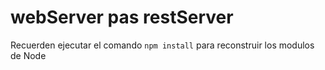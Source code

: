 # webServer pas restServer

Recuerden ejecutar el comando `npm install`
para reconstruir los modulos de Node
